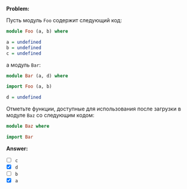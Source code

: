 **Problem:**

Пусть модуль `Foo` содержит следующий код:

```haskell
module Foo (a, b) where

a = undefined
b = undefined
c = undefined
```

а модуль `Bar`:

```haskell
module Bar (a, d) where

import Foo (a, b)

d = undefined
```

Отметьте функции, доступные для использования после загрузки в модуле `Baz` со следующим кодом:

```haskell
module Baz where

import Bar
```

**Answer:**

- [ ] `c`
- [x] `d`
- [ ] `b`
- [x] `a`
